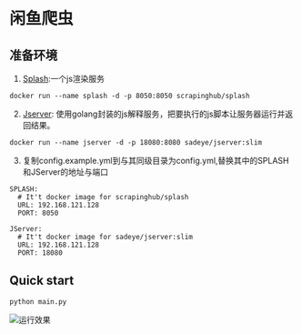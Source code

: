 # 闲鱼爬虫

## 准备环境

1. [Splash](https://splash.readthedocs.io/en/stable/):一个js渲染服务
```
docker run --name splash -d -p 8050:8050 scrapinghub/splash
```

2. [Jserver](https://cloud.docker.com/u/sadeye/repository/docker/sadeye/jserver): 使用golang封装的js解释服务，把要执行的js脚本让服务器运行并返回结果。
```
docker run --name jserver -d -p 18080:8080 sadeye/jserver:slim
```

3. 复制config.example.yml到与其同级目录为config.yml,替换其中的SPLASH和JServer的地址与端口
```
SPLASH:
  # It't docker image for scrapinghub/splash
  URL: 192.168.121.128
  PORT: 8050

JServer:
  # It't docker image for sadeye/jserver:slim
  URL: 192.168.121.128
  PORT: 18080
```

## Quick start
```
python main.py
```
![运行效果](https://raw.githubusercontent.com/ngdyj/spider-taobao/master/docs/pic/p1.gif)
